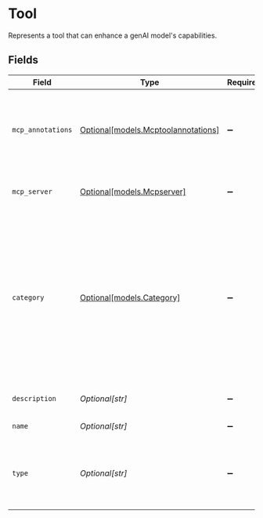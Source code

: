 # Tool

Represents a tool that can enhance a genAI model's capabilities.


## Fields

| Field                                                                                                                                                           | Type                                                                                                                                                            | Required                                                                                                                                                        | Description                                                                                                                                                     | Example                                                                                                                                                         |
| --------------------------------------------------------------------------------------------------------------------------------------------------------------- | --------------------------------------------------------------------------------------------------------------------------------------------------------------- | --------------------------------------------------------------------------------------------------------------------------------------------------------------- | --------------------------------------------------------------------------------------------------------------------------------------------------------------- | --------------------------------------------------------------------------------------------------------------------------------------------------------------- |
| `mcp_annotations`                                                                                                                                               | [Optional[models.Mcptoolannotations]](../models/mcptoolannotations.md)                                                                                          | :heavy_minus_sign:                                                                                                                                              | Represents the tool annotations as they can be optionally defined for MCP tools.                                                                                |                                                                                                                                                                 |
| `mcp_server`                                                                                                                                                    | [Optional[models.Mcpserver]](../models/mcpserver.md)                                                                                                            | :heavy_minus_sign:                                                                                                                                              | Represents an MCP server object.                                                                                                                                |                                                                                                                                                                 |
| `category`                                                                                                                                                      | [Optional[models.Category]](../models/category.md)                                                                                                              | :heavy_minus_sign:                                                                                                                                              | The category of the tool. This relays information about where the tool is being<br/>used. This can be empty if unknown or if this is a tool listing of MCP servers. | Client                                                                                                                                                          |
| `description`                                                                                                                                                   | *Optional[str]*                                                                                                                                                 | :heavy_minus_sign:                                                                                                                                              | The description of the tool.                                                                                                                                    | Get the current weather in a given location                                                                                                                     |
| `name`                                                                                                                                                          | *Optional[str]*                                                                                                                                                 | :heavy_minus_sign:                                                                                                                                              | The name of the tool.                                                                                                                                           | get_weather                                                                                                                                                     |
| `type`                                                                                                                                                          | *Optional[str]*                                                                                                                                                 | :heavy_minus_sign:                                                                                                                                              | The type of the tool as can be optionally passed by the provider.                                                                                               | computer_20250124                                                                                                                                               |
